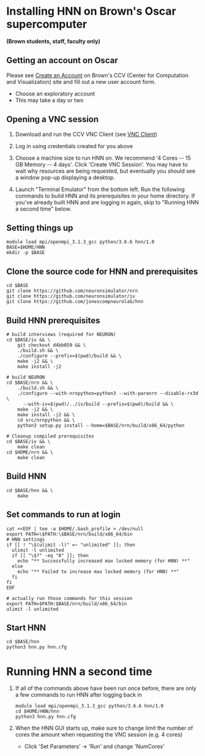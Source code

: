 # Installing HNN on Brown's Oscar supercomputer
**(Brown students, staff, faculty only)**

## Getting an account on Oscar
Please see  [Create an Account](https://web1.ccv.brown.edu/start/account) on Brown's CCV (Center for Computation and Visualization) site and fill out a new user account form.
  * Choose an exploratory account
  * This may take a day or two

## Opening a VNC session

1. Download and run the CCV VNC Client (see [VNC Client](https://web1.ccv.brown.edu/technologies/vnc))

2. Log in using credentials created for you above

3. Choose a machine size to run HNN on. We recommend '4 Cores -- 15 GB Memory -- 4 days'. Click 'Create VNC Session'. You may have to wait why resources are being requested, but eventually you should see a window pop-up displaying a desktop.

4. Launch "Terminal Emulator" from the bottom left. Run the following commands to build HNN and its prerequisites in your home directory. If you've already built HNN and are logging in again, skip to "Running HNN a second time" below.


## Setting things up
```
module load mpi/openmpi_3.1.3_gcc python/3.6.6 hnn/1.0
BASE=$HOME/HNN
mkdir -p $BASE
```

## Clone the source code for HNN and prerequisites
```
cd $BASE
git clone https://github.com/neuronsimulator/nrn
git clone https://github.com/neuronsimulator/iv
git clone https://github.com/jonescompneurolab/hnn
```

## Build HNN prerequisites
```
# build interviews (required for NEURON)
cd $BASE/iv && \
    git checkout d4bb059 && \
    ./build.sh && \
    ./configure --prefix=$(pwd)/build && \
    make -j2 && \
    make install -j2

# build NEURON
cd $BASE/nrn && \
    ./build.sh && \
    ./configure --with-nrnpython=python3 --with-paranrn --disable-rx3d \
      --with-iv=$(pwd)/../iv/build --prefix=$(pwd)/build && \
    make -j2 && \
    make install -j2 && \
    cd src/nrnpython && \
    python3 setup.py install --home=$BASE/nrn/build/x86_64/python

# Cleanup compiled prerequisites
cd $BASE/iv && \
    make clean
cd $HOME/nrn && \
    make clean
```

## Build HNN

```
cd $BASE/hnn && \
    make
```

## Set commands to run at login

```
cat <<EOF | tee -a $HOME/.bash_profile > /dev/null
export PATH=\$PATH:\$BASE/nrn/build/x86_64/bin
# HNN settings
if [[ ! "\$(ulimit -l)" =~ "unlimited" ]]; then
  ulimit -l unlimited
  if [[ "\$?" -eq "0" ]]; then
    echo "** Successfully increased max locked memory (for HNN) **"
  else
    echo "** Failed to increase max locked memory (for HNN) **"
  fi
fi
EOF

# actually run those commands for this session
export PATH=$PATH:$BASE/nrn/build/x86_64/bin
ulimit -l unlimited
```

## Start HNN

```
cd $BASE/hnn
python3 hnn.py hnn.cfg
```

# Running HNN a second time
1. If all of the commands above have been run once before, there are only a few commands to run HNN after logging back in
    ```
    module load mpi/openmpi_3.1.3_gcc python/3.6.6 hnn/1.0
    cd $HOME/HNN/hnn
    python3 hnn.py hnn.cfg
    ```

2. When the HNN GUI starts up, make sure to change limit the number of cores the amount when requesting the VNC session (e.g. 4 cores)
    * Click 'Set Parameters' -> 'Run' and change 'NumCores'
